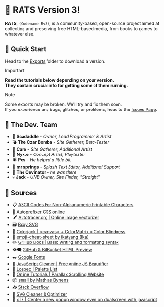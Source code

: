 # :rat: RATS Version 3!
**RATS**, `(Codename Rv3)`, is a community-based, open-source project aimed at collecting and preserving free HTML-based media, from books to games to whatever else.

## :file_folder: Quick Start
Head to the [Exports](./exports/) folder to download a version.<br>
> [!IMPORTANT]
> **Read the tutorials below depending on your version.<br>
> They contain crucial info for getting some of them running.**

> [!NOTE]
> Some exports may be broken. We'll try and fix them soon.<br>
> If you experience any bugs, glitches, or problems, head to the [Issues Page](https://github.com/Skadinkle/rats/issues). 

## :busts_in_silhouette: The Dev. Team
* :bat: **Scadaddle** - _Owner, Lead Programmer & Artist_
* :bomb: **The Czar Bomba** - _Site Gatherer, Beta-Tester_
* :candy: **Care** - _Site Gatherer, Additional Artist_
* :butterfly: **Nyx.e** - _Concept Artist, Playtester_
* :spider: **Pes** - _He helped a little bit._
* :rabbit2: **mr springs** - _Splash Text Editor, Additional Support_
* :duck: **The Cevinator** - _he was there_
* :skull: **Jack** - _UNB Owner, Site Finder, "Straight"_

## :bookmark: Sources
* :clipboard: [ASCII Codes For Non-Alphanumeric Printable Characters](https://web.cs.dal.ca/~jamie/CS3172/Materials/examples/XHTML/entities/ASCII.html)
* :bookmark_tabs: [Autoprefixer CSS online](https://autoprefixer.github.io/)
* :fountain_pen: [Autotracer.org | Online image vectorizer](https://www.autotracer.org)
* :card_file_box: [Boxy SVG](https://boxy-svg.com/app)
* :rainbow: [Colorjack | \<canvas> + ColorMatrix = Color Blindness](https://web.archive.org/web/20081014161121/http://www.colorjack.com/labs/colormatrix/)
* :slightly_smiling_face: [emoji-cheat-sheet by ikatyang (Ika)](https://github.com/ikatyang/emoji-cheat-sheet/blob/master/README.md)
* :pencil2: [GitHub Docs | Basic writing and formatting syntax](https://docs.github.com/en/get-started/writing-on-github/getting-started-with-writing-and-formatting-on-github/basic-writing-and-formatting-syntax)
* :eye_speech_bubble: [GitHub & BitBucket HTML Preview](https://github.com/htmlpreview/htmlpreview.github.com)
* :black_nib: [Google Fonts](https://fonts.google.com/)
* :broom: [JavaScript Cleaner | Free online JS Beautifier](https://html-cleaner.com/js/)
* :space_invader: [Lospec | Palette List](https://lospec.com/palette-list)
* :crescent_moon: [Online Tutorials | Parallax Scrolling Website](https://www.youtube.com/watch?v=1wfeqDyMUx4&ab_channel=OnlineTutorials)
* :package: [small by Mathias Bynens](https://github.com/mathiasbynens/small)
* :inbox_tray: [Stack Overflow](https://stackoverflow.com/)
* :wrench: [SVG Cleaner & Optimizer](https://iconly.io/tools/svg-cleaner)
* :beginner: [xTF | Center a new popup window even on dualscreen with javascript](http://www.xtf.dk/2011/08/center-new-popup-window-even-on.html)
